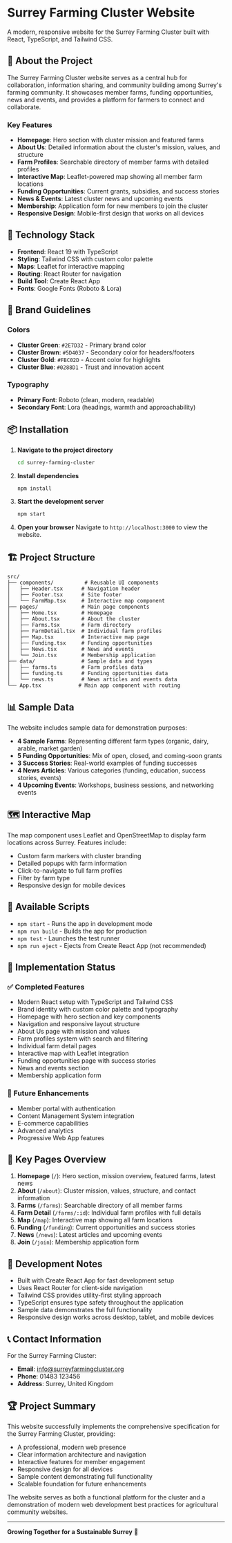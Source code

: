 # Surrey Farming Cluster Website

A modern, responsive website for the Surrey Farming Cluster built with React, TypeScript, and Tailwind CSS.

## 🌾 About the Project

The Surrey Farming Cluster website serves as a central hub for collaboration, information sharing, and community building among Surrey's farming community. It showcases member farms, funding opportunities, news and events, and provides a platform for farmers to connect and collaborate.

### Key Features

- **Homepage**: Hero section with cluster mission and featured farms
- **About Us**: Detailed information about the cluster's mission, values, and structure
- **Farm Profiles**: Searchable directory of member farms with detailed profiles
- **Interactive Map**: Leaflet-powered map showing all member farm locations
- **Funding Opportunities**: Current grants, subsidies, and success stories
- **News & Events**: Latest cluster news and upcoming events
- **Membership**: Application form for new members to join the cluster
- **Responsive Design**: Mobile-first design that works on all devices

## 🚀 Technology Stack

- **Frontend**: React 19 with TypeScript
- **Styling**: Tailwind CSS with custom color palette
- **Maps**: Leaflet for interactive mapping
- **Routing**: React Router for navigation
- **Build Tool**: Create React App
- **Fonts**: Google Fonts (Roboto & Lora)

## 🎨 Brand Guidelines

### Colors
- **Cluster Green**: `#2E7D32` - Primary brand color
- **Cluster Brown**: `#5D4037` - Secondary color for headers/footers
- **Cluster Gold**: `#FBC02D` - Accent color for highlights
- **Cluster Blue**: `#0288D1` - Trust and innovation accent

### Typography
- **Primary Font**: Roboto (clean, modern, readable)
- **Secondary Font**: Lora (headings, warmth and approachability)

## 📦 Installation

1. **Navigate to the project directory**
   ```bash
   cd surrey-farming-cluster
   ```

2. **Install dependencies**
   ```bash
   npm install
   ```

3. **Start the development server**
   ```bash
   npm start
   ```

4. **Open your browser**
   Navigate to `http://localhost:3000` to view the website.

## 🏗️ Project Structure

```
src/
├── components/          # Reusable UI components
│   ├── Header.tsx      # Navigation header
│   ├── Footer.tsx      # Site footer
│   └── FarmMap.tsx     # Interactive map component
├── pages/              # Main page components
│   ├── Home.tsx        # Homepage
│   ├── About.tsx       # About the cluster
│   ├── Farms.tsx       # Farm directory
│   ├── FarmDetail.tsx  # Individual farm profiles
│   ├── Map.tsx         # Interactive map page
│   ├── Funding.tsx     # Funding opportunities
│   ├── News.tsx        # News and events
│   └── Join.tsx        # Membership application
├── data/               # Sample data and types
│   ├── farms.ts        # Farm profiles data
│   ├── funding.ts      # Funding opportunities data
│   └── news.ts         # News articles and events data
└── App.tsx            # Main app component with routing
```

## 📊 Sample Data

The website includes sample data for demonstration purposes:

- **4 Sample Farms**: Representing different farm types (organic, dairy, arable, market garden)
- **5 Funding Opportunities**: Mix of open, closed, and coming-soon grants
- **3 Success Stories**: Real-world examples of funding successes
- **4 News Articles**: Various categories (funding, education, success stories, events)
- **4 Upcoming Events**: Workshops, business sessions, and networking events

## 🗺️ Interactive Map

The map component uses Leaflet and OpenStreetMap to display farm locations across Surrey. Features include:

- Custom farm markers with cluster branding
- Detailed popups with farm information
- Click-to-navigate to full farm profiles
- Filter by farm type
- Responsive design for mobile devices

## 🔧 Available Scripts

- `npm start` - Runs the app in development mode
- `npm run build` - Builds the app for production
- `npm test` - Launches the test runner
- `npm run eject` - Ejects from Create React App (not recommended)

## 🌱 Implementation Status

### ✅ Completed Features
- Modern React setup with TypeScript and Tailwind CSS
- Brand identity with custom color palette and typography
- Homepage with hero section and key components
- Navigation and responsive layout structure
- About Us page with mission and values
- Farm profiles system with search and filtering
- Individual farm detail pages
- Interactive map with Leaflet integration
- Funding opportunities page with success stories
- News and events section
- Membership application form

### 🔄 Future Enhancements
- Member portal with authentication
- Content Management System integration
- E-commerce capabilities
- Advanced analytics
- Progressive Web App features

## 🎯 Key Pages Overview

1. **Homepage** (`/`): Hero section, mission overview, featured farms, latest news
2. **About** (`/about`): Cluster mission, values, structure, and contact information
3. **Farms** (`/farms`): Searchable directory of all member farms
4. **Farm Detail** (`/farms/:id`): Individual farm profiles with full details
5. **Map** (`/map`): Interactive map showing all farm locations
6. **Funding** (`/funding`): Current opportunities and success stories
7. **News** (`/news`): Latest articles and upcoming events
8. **Join** (`/join`): Membership application form

## 🔧 Development Notes

- Built with Create React App for fast development setup
- Uses React Router for client-side navigation
- Tailwind CSS provides utility-first styling approach
- TypeScript ensures type safety throughout the application
- Sample data demonstrates the full functionality
- Responsive design works across desktop, tablet, and mobile devices

## 📞 Contact Information

For the Surrey Farming Cluster:
- **Email**: info@surreyfarmingcluster.org
- **Phone**: 01483 123456
- **Address**: Surrey, United Kingdom

## 🏆 Project Summary

This website successfully implements the comprehensive specification for the Surrey Farming Cluster, providing:

- A professional, modern web presence
- Clear information architecture and navigation
- Interactive features for member engagement
- Responsive design for all devices
- Sample content demonstrating full functionality
- Scalable foundation for future enhancements

The website serves as both a functional platform for the cluster and a demonstration of modern web development best practices for agricultural community websites.

---

**Growing Together for a Sustainable Surrey** 🌾